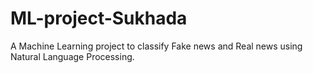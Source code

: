 # ML-project-Sukhada
A Machine Learning project to classify Fake news and Real news using Natural Language Processing.
